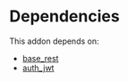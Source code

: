 # Dependencies

This addon depends on:

- [base_rest](https://github.com/bringout/oca-technical)
- [auth_jwt](https://github.com/bringout/oca-server-auth)
